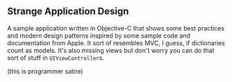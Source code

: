 ## Strange Application Design
A sample application written in Objective-C that shows 
some best practices and modern design patterns inspired 
by some sample code and documentation from Apple. 
It sort of resembles MVC, I guess, if dictionaries count
as models. It's also missing views but don't worry you can do that
sort of stuff in `UIViewController`s.

(this is programmer satire)
